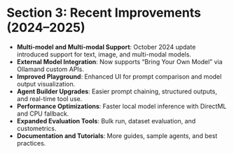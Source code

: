 # Section 3: Recent Improvements (2024–2025)

- **Multi-model and Multi-modal Support**: October 2024 update introduced support for text, image, and multi-modal models.
- **External Model Integration**: Now supports “Bring Your Own Model” via Ollamand custom APIs.
- **Improved Playground**: Enhanced UI for prompt comparison and model output visualization.
- **Agent Builder Upgrades**: Easier prompt chaining, structured outputs, and real-time tool use.
- **Performance Optimizations**: Faster local model inference with DirectML and CPU fallback.
- **Expanded Evaluation Tools**: Bulk run, dataset evaluation, and custometrics.
- **Documentation and Tutorials**: More guides, sample agents, and best practices.
